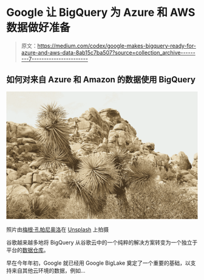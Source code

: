 # Google 让 BigQuery 为 Azure 和 AWS 数据做好准备

> 原文：<https://medium.com/codex/google-makes-bigquery-ready-for-azure-and-aws-data-8ab15c7ba507?source=collection_archive---------7----------------------->

## 如何对来自 Azure 和 Amazon 的数据使用 BigQuery

![](img/d48a04253de3ce97b8e0dce671520a2b.png)

照片由[梅根·孔帕尼奥洛](https://unsplash.com/es/@meggonoke?utm_source=unsplash&utm_medium=referral&utm_content=creditCopyText)在 [Unsplash](https://unsplash.com/s/photos/california?utm_source=unsplash&utm_medium=referral&utm_content=creditCopyText) 上拍摄

谷歌越来越多地将 BigQuery 从谷歌云中的一个纯粹的解决方案转变为一个独立于平台的[数据仓库](/geekculture/what-is-a-data-lakehouse-2f7407ea1039)。

早在今年年初，Google 就已经用 Google BigLake 奠定了一个重要的基础，以支持来自其他云环境的数据，例如…